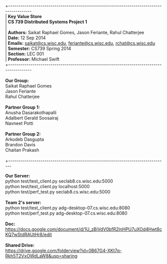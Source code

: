 +----------------------------------------------------------------------------------------- <br>
| <b>Key Value Store</b> </br>
| <b>CS 739 Distributed Systems Project 1</b> <br> 
| <br>
| <b>Authors:</b> Saikat Raphael Gomes, Jason Feriante, Rahul Chatterjee <br>
| <b>Date:</b> 12 Sep 2014 <br>
| <b>Emails:</b> saikat@cs.wisc.edu, feriante@cs.wisc.edu, rchat@cs.wisc.edu <br>
| <b>Semester:</b> CS739 Spring 2014 <br>
| <b>Section:</b> LEC 001 <br>
| <b>Professor:</b> Michael Swift <br>
+----------------------------------------------------------------------------------------- <br>
 <br>
<b>Our Group:</b> <br>
Saikat Raphael Gomes <br>
Jason Feriante <br>
Rahul Chatterjee <br>
 <br>
<b>Partner Group 1:</b> <br>
Anusha Dasarakothapalli <br>
Adalbert Gerald Soosairaj <br>
Navneet Potti <br>
 <br>
<b>Partner Group 2:</b> <br>
Arkodeb Dasgupta <br>
Brandon Davis <br>
Chaitan Prakash <br>
<br>
+------------------------------------------------------------------------------- <br>


<b>Our Server:</b><br>
python test/test_client.py seclab8.cs.wisc.edu:5000<br>
python test/test_client.py localhost:5000<br>
python test/perf_test.py seclab8.cs.wisc.edu:5000<br>
<br>
<b>Team 2's server:</b><br>
python test/test_client.py adg-desktop-07.cs.wisc.edu:8080<br>
python test/perf_test.py adg-desktop-07.cs.wisc.edu:8080<br>
<br>
<b>Doc:</b><br>
https://docs.google.com/document/d/1U_zBiVdV0bfR2lnHPU7uXOd4Hwt8cKQ7wStdRAUtHr8/edit<br>
<br>
<b>Shared Drive:</b><br>
https://drive.google.com/folderview?id=0B67G4-XKt7q-Rkh5T2VxOWdLaW8&usp=sharing<br>
